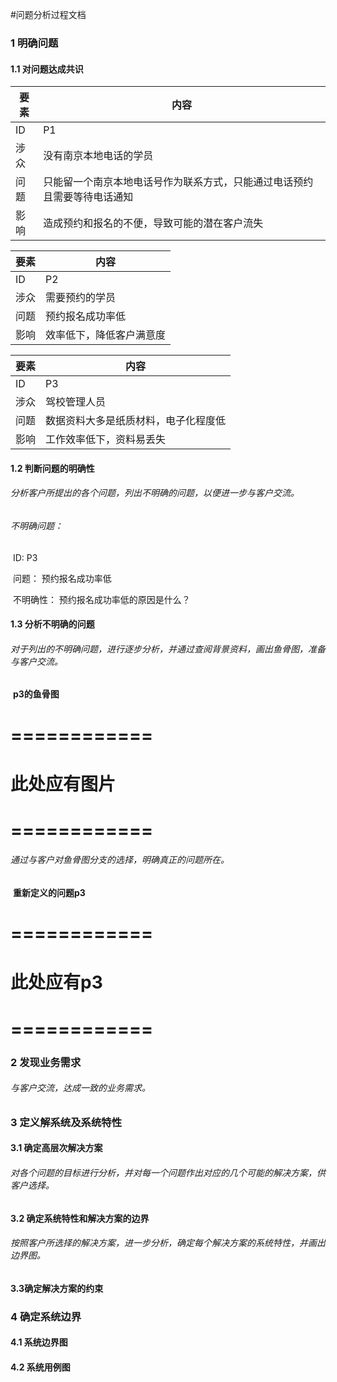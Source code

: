 #问题分析过程文档
### 1 明确问题

#### 1.1 对问题达成共识

| 要素   | 内容                                   |
| ---- | ------------------------------------ |
| ID   | P1                                   |
| 涉众   | 没有南京本地电话的学员                          |
| 问题   | 只能留一个南京本地电话号作为联系方式，只能通过电话预约且需要等待电话通知 |
| 影响   | 造成预约和报名的不便，导致可能的潜在客户流失               |



| 要素   | 内容           |
| ---- | ------------ |
| ID   | P2           |
| 涉众   | 需要预约的学员      |
| 问题   | 预约报名成功率低     |
| 影响   | 效率低下，降低客户满意度 |



| 要素   | 内容                 |
| ---- | ------------------ |
| ID   | P3                 |
| 涉众   | 驾校管理人员             |
| 问题   | 数据资料大多是纸质材料，电子化程度低 |
| 影响   | 工作效率低下，资料易丢失       |



#### 1.2  判断问题的明确性

###### 	分析客户所提出的各个问题，列出不明确的问题，以便进一步与客户交流。

###### 	不明确问题：

​		ID: P3

​		问题： 预约报名成功率低

​		不明确性： 预约报名成功率低的原因是什么？



#### 1.3 分析不明确的问题

###### 	对于列出的不明确问题，进行逐步分析，并通过查阅背景资料，画出鱼骨图，准备与客户交流。

​		**p3的鱼骨图**

# ============

# 此处应有图片

# ============

###### 	通过与客户对鱼骨图分支的选择，明确真正的问题所在。

​		**重新定义的问题p3**

# ============

# 此处应有p3

# ============

### 2 发现业务需求

###### 	与客户交流，达成一致的业务需求。



### 3 定义解系统及系统特性

#### 3.1 确定高层次解决方案

###### 	对各个问题的目标进行分析，并对每一个问题作出对应的几个可能的解决方案，供客户选择。



#### 3.2 确定系统特性和解决方案的边界

###### 	按照客户所选择的解决方案，进一步分析，确定每个解决方案的系统特性，并画出边界图。



#### 3.3确定解决方案的约束



### 4 确定系统边界

#### 4.1 系统边界图



#### 4.2 系统用例图

​	